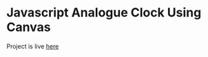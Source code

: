 # Javascript Analogue Clock Using Canvas 

Project is live [here](https://young-einstein10.github.io/30DaysOfCode/Day%202/)